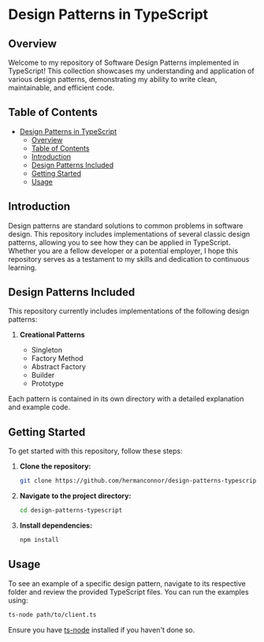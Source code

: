 # Design Patterns in TypeScript

## Overview

Welcome to my repository of Software Design Patterns implemented in TypeScript! This collection showcases my understanding and application of various design patterns, demonstrating my ability to write clean, maintainable, and efficient code.

## Table of Contents

- [Design Patterns in TypeScript](#design-patterns-in-typescript)
  - [Overview](#overview)
  - [Table of Contents](#table-of-contents)
  - [Introduction](#introduction)
  - [Design Patterns Included](#design-patterns-included)
  - [Getting Started](#getting-started)
  - [Usage](#usage)

## Introduction

Design patterns are standard solutions to common problems in software design. This repository includes implementations of several classic design patterns, allowing you to see how they can be applied in TypeScript. Whether you are a fellow developer or a potential employer, I hope this repository serves as a testament to my skills and dedication to continuous learning.

## Design Patterns Included

This repository currently includes implementations of the following design patterns:

1. **Creational Patterns**

   - Singleton
   - Factory Method
   - Abstract Factory
   - Builder
   - Prototype

Each pattern is contained in its own directory with a detailed explanation and example code.

## Getting Started

To get started with this repository, follow these steps:

1. **Clone the repository:**

   ```bash
   git clone https://github.com/hermanconnor/design-patterns-typescript.git
   ```

2. **Navigate to the project directory:**

   ```bash
   cd design-patterns-typescript
   ```

3. **Install dependencies:**
   ```bash
   npm install
   ```

## Usage

To see an example of a specific design pattern, navigate to its respective folder and review the provided TypeScript files. You can run the examples using:

```bash
ts-node path/to/client.ts
```

Ensure you have [ts-node](https://typescritptlang.org/docs/handbook/release-notes/typescript-4-0.html#ts-node) installed if you haven't done so.
